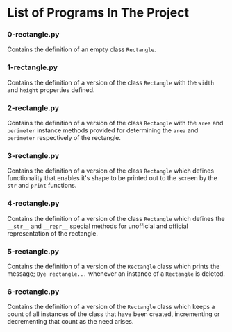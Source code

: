# List of Programs In The Project

### 0-rectangle.py
Contains the definition of an empty class `Rectangle`.

### 1-rectangle.py
Contains the definition of a version of the class `Rectangle` with the `width` and `height` properties defined.

### 2-rectangle.py
Contains the definition of a version of the class `Rectangle` with the `area` and `perimeter` instance methods provided for determining the `area` and `perimeter` respectively of the rectangle.

### 3-rectangle.py
Contains the definition of a version of the class `Rectangle` which defines functionality that enables it's shape to be printed out to the screen by the `str` and `print` functions.

### 4-rectangle.py
Contains the definition of a version of the class `Rectangle` which defines the `__str__` and `__repr__` special methods for unofficial and official representation of the rectangle.

### 5-rectangle.py
Contains the definition of a version of the `Rectangle` class which prints the message; `Bye rectangle...` whenever an instance of a `Rectangle` is deleted.

### 6-rectangle.py
Contains the definition of a version of the `Rectangle` class which keeps a count of all instances of the class that have been created, incrementing or decrementing that count as the need arises.

### 
